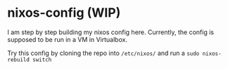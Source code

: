 # nixos-config (WIP)

I am step by step building my nixos config here.
Currently, the config is supposed to be run in a VM in Virtualbox.

Try this config by cloning the repo into `/etc/nixos/` and run a `sudo nixos-rebuild switch`
